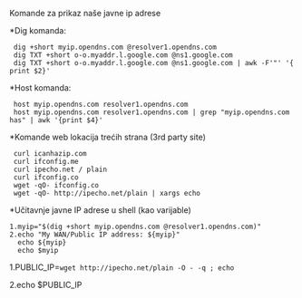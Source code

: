 Komande za prikaz naše javne ip adrese 


*Dig komanda:

     dig +short myip.opendns.com @resolver1.opendns.com        
     dig TXT +short o-o.myaddr.l.google.com @ns1.google.com
     dig TXT +short o-o.myaddr.l.google.com @ns1.google.com | awk -F'"' '{ print $2}'


*Host komanda:

     host myip.opendns.com resolver1.opendns.com
     host myip.opendns.com resolver1.opendns.com | grep "myip.opendns.com has" | awk '{print $4}'

*Komande web lokacija trećih strana (3rd party site)

     curl icanhazip.com
     curl ifconfig.me
     curl ipecho.net / plain
     curl ifconfig.co
     wget -qO- ifconfig.co
     wget -qO- http://ipecho.net/plain | xargs echo


*Učitavnje javne IP adrese u shell (kao varijable)

    1.myip="$(dig +short myip.opendns.com @resolver1.opendns.com)"
    2.echo "My WAN/Public IP address: ${myip}"
      echo ${myip}
      echo $myip
   
1.PUBLIC_IP=`wget http://ipecho.net/plain -O - -q ; echo`

2.echo $PUBLIC_IP
